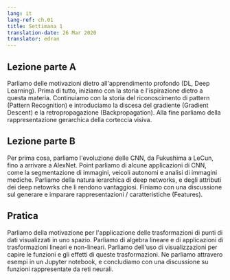 ```yaml
---
lang: it
lang-ref: ch.01
title: Settimana 1
translation-date: 26 Mar 2020
translator: edran
---
```



## Lezione parte A

Parliamo delle motivazioni dietro all'apprendimento profondo (DL, Deep Learning).
Prima di tutto, iniziamo con la storia e l'ispirazione dietro a questa materia.
Continuiamo con la storia del riconoscimento di pattern (Pattern Recognition) e
introduciamo la discesa del gradiente (Gradient Descent) e la retropropagazione
(Backpropagation). Alla fine parliamo della rappresentazione gerarchica della
corteccia visiva.


## Lezione parte B

Per prima cosa, parliamo l'evoluzione delle CNN, da Fukushima a LeCun, fino a
arrivare a AlexNet. Point parliamo di alcune applicazioni di CNN, come la
segmentazione di immagini, veicoli autonomi e analisi di immagini mediche.
Parliamo della natura ierarchica di deep networks, e degli attributi dei deep
netowrks che li rendono vantaggiosi. Finiamo con una discussione sul generare e
imparare rappresentazioni / caratteristiche (Features).


## Pratica

Parliamo della motivazione per l'applicazione delle trasformazioni di punti di
dati visualizzati in uno spazio. Parliamo di algebra lineare e di applicazioni
di trasformazioni lineari e non-lineari. Parliamo dell'uso di visualizzazioni
per capire le funzioni e gli effetti di queste trasformazioni. Ne parliamo
attravero esempi in un Jupyter notebook, e concludiamo con una discussione su
funzioni rappresentate da reti neurali.
